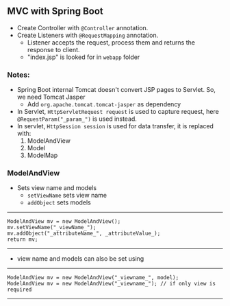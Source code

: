 MVC with Spring Boot
---
- Create Controller with `@Controller` annotation.
- Create Listeners with `@RequestMapping` annotation.
    - Listener accepts the request, process them and returns the response to client.
    - "index.jsp" is looked for in `webapp` folder
    
### Notes:
- Spring Boot internal Tomcat doesn't convert JSP pages to Servlet. So, we need Tomcat Jasper
    - Add `org.apache.tomcat.tomcat-jasper` as dependency
- In Servlet, `HttpServletRequest request` is used to capture request, here `@RequestParam("_param_")` is used instead.
- In servlet, `HttpSession session` is used for data transfer, it is replaced with:
    1. ModelAndView
    2. Model
    3. ModelMap
    
### ModelAndView
- Sets view name and models
    - `setViewName` sets view name
    - `addObject` sets models
---
    ModelAndView mv = new ModelAndView();
    mv.setViewName("_viewName_");
    mv.addObject("_attributeName_", _attributeValue_);
    return mv;
---
- view name and models can also be set using 
---
    ModelAndView mv = new ModelAndView("_viewname_", model);
    ModelAndView mv = new ModelAndView("_viewname_"); // if only view is required
---